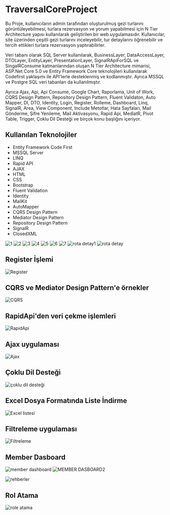 # TraversalCoreProject

Bu Proje, kullanıcıların admin tarafından oluşturulmuş gezi turlarını görüntüleyebilmesi, turlara rezervasyon ve yorum yapabilmesi için N Tier Architecture yapısı kullanılarak geliştirilen bir web uygulamasıdır. Kullanıcılar, site üzerinden çeşitli gezi turlarını inceleyebilir, tur detaylarını öğrenebilir ve tercih ettikleri turlara rezervasyon yaptırabilirler.

Veri tabanı olarak SQL Server kullanılarak, BusinessLayer, DataAccessLayer, DTOLayer, EntityLayer, PresentationLayer, SignalRApiForSQL ve SingalRConsume katmanlarından oluşan N Tier Architecture mimarisi, ASP.Net Core 5.0 ve Entity Framework Core teknolojileri kullanılarak Codefirst yaklaşımı ile API'lerle desteklenmiş ve kodlanmıştır. Ayrıca MSSQL ve Postgre SQL veri tabanları da kullanılmıştır.

Ayrıca Ajax, Api, Api Consume, Google Chart, Raporlama, Unit of Work, CQRS Design Pattern, Repository Design Pattern, Fluent Validaton, Auto Mapper, DI, DTO, Identity, Login, Register, Rolleme, Dashboard, Linq, SignalR, Area, View Component, Include Metotlar, Hata Sayfaları, Mail Gönderme, Şifre Yenileme, Mail Aktivasyonu, Rapid Api, MediatR, Pivot Table, Trigger, Çoklu Dil Desteği ve birçok konu başlığını içeriyor.


## Kullanılan Teknolojiler

- Entity Framework Code First
- MSSQL Server
- LINQ
- Rapid API
- AJAX
- HTML
- CSS
- Bootstrap
- Fluent Validation
- Identity
- MailKit
- AutoMapper
- CQRS Design Pattern
- Mediator Design Pattern
- Repository Design Pattern
- SignalR
- ClosedXML


![1](https://github.com/fthatmc/Traversal/assets/136472585/9fc8e8e4-4ae7-48d6-9dbf-739f4c15ac93)
![2](https://github.com/fthatmc/Traversal/assets/136472585/0f7b8bbc-8c1b-4007-be6a-446a481e5fb4)
![3](https://github.com/fthatmc/Traversal/assets/136472585/05417809-f7c4-49bf-959b-327a35efd112)
![4](https://github.com/fthatmc/Traversal/assets/136472585/d34bacb3-1937-466c-8c63-4eb0bf418f34)
![5](https://github.com/fthatmc/Traversal/assets/136472585/3e74e830-8853-4019-8f12-60a9ac6c7681)
![6](https://github.com/fthatmc/Traversal/assets/136472585/ce5c60c7-b062-4b1f-91c1-034aca6864d0)
![7](https://github.com/fthatmc/Traversal/assets/136472585/99b56660-2f15-40cd-a6b8-0a441d6680f9)
![rota detay1](https://github.com/fthatmc/Traversal/assets/136472585/95395ab5-49b4-40fb-b1ce-c6d593bcfd7d)
![rota detay](https://github.com/fthatmc/Traversal/assets/136472585/5b11da03-1965-4e1f-8a6b-0afeccbdfea4)

## Register İşlemi
![Register](https://github.com/fthatmc/Traversal/assets/136472585/f7ffa707-ca5c-4f07-be99-c0175220e0a2)

## CQRS ve Mediator Design Pattern'e örnekler
![CQRS](https://github.com/fthatmc/Traversal/assets/136472585/bcf03fb6-5e4d-4a0e-a945-826ce54aba60)

## RapidApi'den veri çekme işlemleri
![RapidApi](https://github.com/fthatmc/Traversal/assets/136472585/54b48b08-ae8e-409f-9133-9daf45e731c2)


## Ajax uygulaması
![Ajax](https://github.com/fthatmc/Traversal/assets/136472585/611c60d8-c511-4516-986d-f83e9417e7a9)

## Çoklu Dil Desteği
![çoklu dil desteği](https://github.com/fthatmc/Traversal/assets/136472585/6f0431bf-49c8-4f9e-8973-0e923f8d5f40)

## Excel Dosya Formatında Liste İndirme
![Excel listesi](https://github.com/fthatmc/Traversal/assets/136472585/29c90983-d857-44b0-9148-c2d4ad034154)

## Filtreleme uygulaması
![Filtreleme](https://github.com/fthatmc/Traversal/assets/136472585/98762469-7458-4fcd-804e-00e22d4842fa)

## Member Dasboard
![member dashboard](https://github.com/fthatmc/Traversal/assets/136472585/24940118-9bef-45e2-b43e-82748241102c)
![MEMBER DASBOARD2](https://github.com/fthatmc/Traversal/assets/136472585/09ef4c25-5cb8-45a8-b8bb-f73501e15dc5)

![rehberler](https://github.com/fthatmc/Traversal/assets/136472585/6e9d8ab8-57f8-4fff-9731-3398c173ebf0)

## Rol Atama
![role atama](https://github.com/fthatmc/Traversal/assets/136472585/ece9a947-16b5-45ce-8c42-5ef2d6e48cbe)
